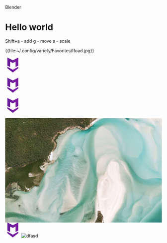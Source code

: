 Blender

# Hello world

Shift+a - add
g - move
s - scale

{{file:~/.config/variety/Favorites/Road.jpg}}

![alt text](./test.png "Logo Title Text 1")

![Some Text](./test.png)

![Some Text](./test.png)

<img src="sea.jpg"
     alt="Markdown Monster icon"
     style="float: left; margin-right: 10px;" />
 
 
![alt text](https://github.com/adam-p/markdown-here/raw/master/src/common/images/icon48.png "Logo Title Text 1")
![dfasd](https://upload.wikimedia.org/wikipedia/commons/5/56/Tiger.50.jpg)
